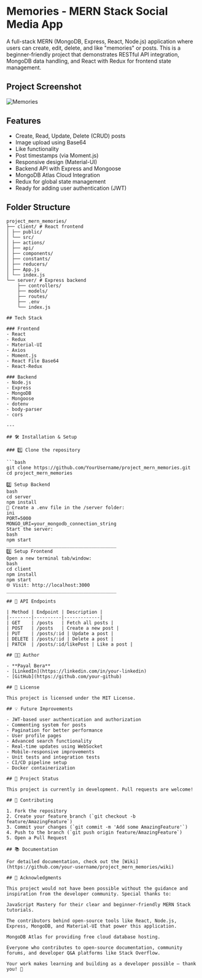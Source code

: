 # Memories - MERN Stack Social Media App

A full-stack MERN (MongoDB, Express, React, Node.js) application where users can create, edit, delete, and like "memories" or posts. This is a beginner-friendly project that demonstrates RESTful API integration, MongoDB data handling, and React with Redux for frontend state management.

## Project Screenshot

![Memories](https://i.ibb.co/Z8Y0CJv/Screenshot-2020-10-30-at-11-10-04.png)

## Features

- Create, Read, Update, Delete (CRUD) posts
- Image upload using Base64
- Like functionality
- Post timestamps (via Moment.js)
- Responsive design (Material-UI)
- Backend API with Express and Mongoose
- MongoDB Atlas Cloud Integration
- Redux for global state management
- Ready for adding user authentication (JWT)

## Folder Structure

```
project_mern_memories/
├── client/ # React frontend
│ ├── public/
│ └── src/
│ ├── actions/
│ ├── api/
│ ├── components/
│ ├── constants/
│ ├── reducers/
│ ├── App.js
│ └── index.js
└── server/ # Express backend
    ├── controllers/
    ├── models/
    ├── routes/
    ├── .env
    └── index.js

## Tech Stack

### Frontend
- React
- Redux
- Material-UI
- Axios
- Moment.js
- React File Base64
- React-Redux

### Backend
- Node.js
- Express
- MongoDB
- Mongoose
- dotenv
- body-parser
- cors

---

## 🛠️ Installation & Setup

### 1️⃣ Clone the repository

```bash
git clone https://github.com/YourUsername/project_mern_memories.git
cd project_mern_memories

2️⃣ Setup Backend
bash
cd server
npm install
📝 Create a .env file in the /server folder:
ini
PORT=5000
MONGO_URI=your_mongodb_connection_string
Start the server:
bash
npm start
________________________________________
3️⃣ Setup Frontend
Open a new terminal tab/window:
bash
cd client
npm install
npm start
🌐 Visit: http://localhost:3000
________________________________________

## 🧪 API Endpoints

| Method | Endpoint | Description |
|--------|----------|-------------|
| GET    | /posts   | Fetch all posts |
| POST   | /posts   | Create a new post |
| PUT    | /posts/:id | Update a post |
| DELETE | /posts/:id | Delete a post |
| PATCH  | /posts/:id/likePost | Like a post |

## 🧑‍💻 Author

- **Payal Bera**
- [LinkedIn](https://linkedin.com/in/your-linkedin)
- [GitHub](https://github.com/your-github)

## 📜 License

This project is licensed under the MIT License.

## 💡 Future Improvements

- JWT-based user authentication and authorization
- Commenting system for posts
- Pagination for better performance
- User profile pages
- Advanced search functionality
- Real-time updates using WebSocket
- Mobile-responsive improvements
- Unit tests and integration tests
- CI/CD pipeline setup
- Docker containerization

## 📝 Project Status

This project is currently in development. Pull requests are welcome!

## 🤝 Contributing

1. Fork the repository
2. Create your feature branch (`git checkout -b feature/AmazingFeature`)
3. Commit your changes (`git commit -m 'Add some AmazingFeature'`)
4. Push to the branch (`git push origin feature/AmazingFeature`)
5. Open a Pull Request

## 📚 Documentation

For detailed documentation, check out the [Wiki](https://github.com/your-username/project_mern_memories/wiki)

## 🙌 Acknowledgments

This project would not have been possible without the guidance and inspiration from the developer community. Special thanks to:

JavaScript Mastery for their clear and beginner-friendly MERN Stack tutorials.

The contributors behind open-source tools like React, Node.js, Express, MongoDB, and Material-UI that power this application.

MongoDB Atlas for providing free cloud database hosting.

Everyone who contributes to open-source documentation, community forums, and developer Q&A platforms like Stack Overflow.

Your work makes learning and building as a developer possible — thank you! 💙